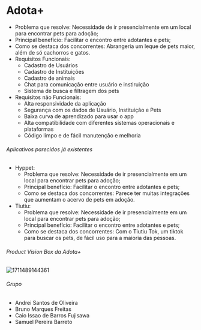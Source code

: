 # Adota+

* Problema que resolve: Necessidade de ir presencialmente em um local para encontrar pets para adoção;
* Principal benefício: Facilitar o encontro entre adotantes e pets;
* Como se destaca dos concorrentes: Abrangeria um leque de pets maior, além de só cachorros e gatos.
* Requisitos Funcionais:
  * Cadastro de Usuários
  * Cadastro de Instituições
  * Cadastro de animais
  * Chat para comunicação entre usuário e instiruição
  * Sistema de busca e filtragem dos pets
* Requisitos não Funcionais:
  * Alta responsividade da aplicação
  * Segurança com os dados de Usuário, Instituição e Pets
  * Baixa curva de aprendizado para usar o app
  * Alta compatibilidade com diferentes sistemas operacionais e plataformas
  * Código limpo e de fácil manutenção e melhoria

###### Aplicativos parecidos já existentes

* Hyppet:
  * Problema que resolve: Necessidade de ir presencialmente em um local para encontrar pets para adoção;
  * Principal benefício: Facilitar o encontro entre adotantes e pets;
  * Como se destaca dos concorrentes: Parece ter muitas integrações que aumentam o acervo de pets em adoção.
* Tiutiu:
  * Problema que resolve: Necessidade de ir presencialmente em um local para encontrar pets para adoção;
  * Principal benefício: Facilitar o encontro entre adotantes e pets;
  * Como se destaca dos concorrentes: Com o Tiutiu Tok, um tiktok para buscar os pets, de fácil uso para a maioria das pessoas.

###### Product Vision Box da Adota+

![1711489144361](https://github.com/samubarreto/information-systems-degree/blob/main/3.engSoftware-nelso/aula7/adotamais.jpg?raw=true)

###### Grupo

* Andrei Santos de Oliveira
* Bruno Marques Freitas
* Caio Issao de Barros Fujisawa
* Samuel Pereira Barreto
